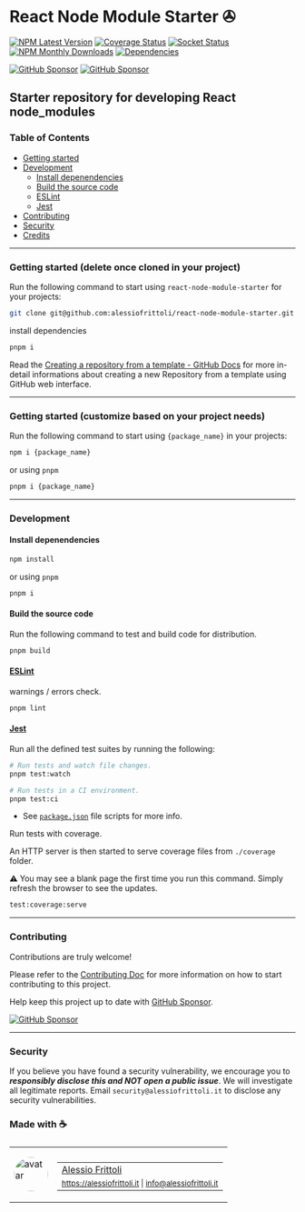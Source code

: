 # React Node Module Starter ✇

[![NPM Latest Version][version-badge]][npm-url] [![Coverage Status][coverage-badge]][coverage-url] [![Socket Status][socket-badge]][socket-url] [![NPM Monthly Downloads][downloads-badge]][npm-url] [![Dependencies][deps-badge]][deps-url]

[![GitHub Sponsor][sponsor-badge]][sponsor-url] [![GitHub Sponsor][sponsor-count-badge]][sponsor-count-url]

[version-badge]: https://img.shields.io/npm/v/%40alessiofrittoli%2Freact-node-module-starter
[npm-url]: https://npmjs.org/package/%40alessiofrittoli%2Freact-node-module-starter
[coverage-badge]: https://coveralls.io/repos/github/alessiofrittoli/react-node-module-starter/badge.svg
[coverage-url]: https://coveralls.io/github/alessiofrittoli/react-node-module-starter
[socket-badge]: https://socket.dev/api/badge/npm/package/@alessiofrittoli/react-node-module-starter
[socket-url]: https://socket.dev/npm/package/@alessiofrittoli/react-node-module-starter/overview
[downloads-badge]: https://img.shields.io/npm/dm/%40alessiofrittoli%2Freact-node-module-starter.svg
[deps-badge]: https://img.shields.io/librariesio/release/npm/%40alessiofrittoli%2Freact-node-module-starter
[deps-url]: https://libraries.io/npm/%40alessiofrittoli%2Freact-node-module-starter

[sponsor-badge]: https://img.shields.io/static/v1?label=Fund%20this%20package&message=%E2%9D%A4&logo=GitHub&color=%23DB61A2
[sponsor-url]: https://github.com/sponsors/alessiofrittoli
[sponsor-count-badge]: https://img.shields.io/github/sponsors/alessiofrittoli?label=Sponsor&logo=GitHub
[sponsor-count-url]: https://github.com/sponsors/alessiofrittoli

## Starter repository for developing React node_modules

### Table of Contents

- [Getting started](#getting-started)
- [Development](#development)
  - [Install depenendencies](#install-depenendencies)
  - [Build the source code](#build-the-source-code)
  - [ESLint](#eslint)
  - [Jest](#jest)
- [Contributing](#contributing)
- [Security](#security)
- [Credits](#made-with-)

---

### Getting started (delete once cloned in your project)

Run the following command to start using `react-node-module-starter` for your projects:

```bash
git clone git@github.com:alessiofrittoli/react-node-module-starter.git && git remote remove origin
```

install dependencies

```bash
pnpm i
```

Read the [Creating a repository from a template - GitHub Docs](https://docs.github.com/en/repositories/creating-and-managing-repositories/creating-a-repository-from-a-template) for more in-detail informations about creating a new Repository from a template using GitHub web interface.

---

### Getting started (customize based on your project needs)

Run the following command to start using `{package_name}` in your projects:

```bash
npm i {package_name}
```

or using `pnpm`

```bash
pnpm i {package_name}
```

---

### Development

#### Install depenendencies

```bash
npm install
```

or using `pnpm`

```bash
pnpm i
```

#### Build the source code

Run the following command to test and build code for distribution.

```bash
pnpm build
```

#### [ESLint](https://www.npmjs.com/package/eslint)

warnings / errors check.

```bash
pnpm lint
```

#### [Jest](https://npmjs.com/package/jest)

Run all the defined test suites by running the following:

```bash
# Run tests and watch file changes.
pnpm test:watch

# Run tests in a CI environment.
pnpm test:ci
```

- See [`package.json`](./package.json) file scripts for more info.

Run tests with coverage.

An HTTP server is then started to serve coverage files from `./coverage` folder.

⚠️ You may see a blank page the first time you run this command. Simply refresh the browser to see the updates.

```bash
test:coverage:serve
```

---

### Contributing

Contributions are truly welcome!

Please refer to the [Contributing Doc](./CONTRIBUTING.md) for more information on how to start contributing to this project.

Help keep this project up to date with [GitHub Sponsor][sponsor-url].

[![GitHub Sponsor][sponsor-badge]][sponsor-url]

---

### Security

If you believe you have found a security vulnerability, we encourage you to **_responsibly disclose this and NOT open a public issue_**. We will investigate all legitimate reports. Email `security@alessiofrittoli.it` to disclose any security vulnerabilities.

### Made with ☕

<table style='display:flex;gap:20px;'>
  <tbody>
    <tr>
      <td>
        <img alt="avatar" src='https://avatars.githubusercontent.com/u/35973186' style='width:60px;border-radius:50%;object-fit:contain;'>
      </td>
      <td>
        <table style='display:flex;gap:2px;flex-direction:column;'>
          <tbody>
              <tr>
                <td>
                  <a href='https://github.com/alessiofrittoli' target='_blank' rel='noopener'>Alessio Frittoli</a>
                </td>
              </tr>
              <tr>
                <td>
                  <small>
                    <a href='https://alessiofrittoli.it' target='_blank' rel='noopener'>https://alessiofrittoli.it</a> |
                    <a href='mailto:info@alessiofrittoli.it' target='_blank' rel='noopener'>info@alessiofrittoli.it</a>
                  </small>
                </td>
              </tr>
          </tbody>
        </table>
      </td>
    </tr>
  </tbody>
</table>
